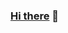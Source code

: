 ### [Hi there](https://youtu.be/NNKdWMu2D7Q) 👋

<!--
**teepakornbodin/teepakornbodin** is a ✨ _special_ ✨ repository because its `README.md` (this file) appears on your GitHub profile.
###output ⏬⏬
https://youtu.be/NNKdWMu2D7Q
-->
